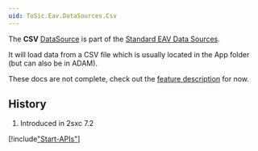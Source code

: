 ```yaml
---
uid: ToSic.Eav.DataSources.Csv
---
```


The **CSV** [DataSource](xref:NetCode.DataSources.DataSource) is part of the [Standard EAV Data Sources](xref:Basics.Query.DataSources.Index).

It will load data from a CSV file which is usually located in the App folder (but can also be in ADAM).

These docs are not complete, check out the [feature description](https://2sxc.org/en/docs/Feature/feature/6528) for now.


## History

1. Introduced in 2sxc 7.2

[!include["Start-APIs"](shared-api-start.md)]

